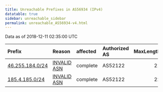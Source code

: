 ```yaml
---
title: Unreachable Prefixes in AS56934 (IPv4)
datatable: true
sidebar: unreachable_sidebar
permalink: unreachable_AS56934-v4.html
---
```


Data as of 2018-12-11 02:35:00 UTC


<div class="datatable-begin"></div>

| Prefix                                                   | Reason                                                                                                 | affected   | Authorized AS   |   MaxLength | Anchor                                         |   unreachable /24s |
|:---------------------------------------------------------|:-------------------------------------------------------------------------------------------------------|:-----------|:----------------|------------:|:-----------------------------------------------|-------------------:|
| [46.255.184.0/24](https://stat.ripe.net/46.255.184.0/24) | [INVALID ASN](https://rpki-validator.ripe.net/announcement-preview?asn=AS56934&prefix=46.255.184.0/24) | complete   | AS52122         |          21 | [RIPE](unreachable_RIPE_NCC_RPKI_Root-v4.html) |                  1 |
| [185.4.185.0/24](https://stat.ripe.net/185.4.185.0/24)   | [INVALID ASN](https://rpki-validator.ripe.net/announcement-preview?asn=AS56934&prefix=185.4.185.0/24)  | complete   | AS52122         |          22 | [RIPE](unreachable_RIPE_NCC_RPKI_Root-v4.html) |                  1 |

<div class="datatable-end"></div>